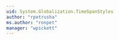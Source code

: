 ```yaml
---
uid: System.Globalization.TimeSpanStyles
author: "rpetrusha"
ms.author: "ronpet"
manager: "wpickett"
---
```


